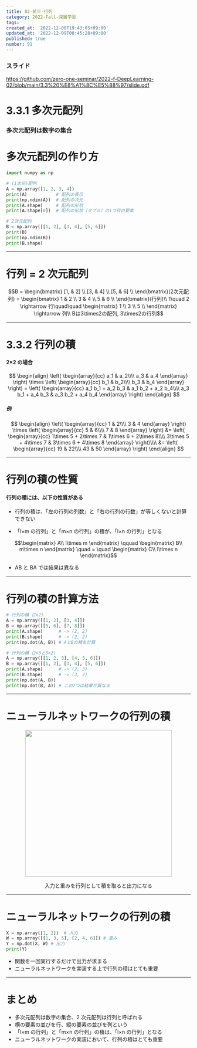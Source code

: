 ```yaml
---
title: 02-前半-行列
category: 2022-Fall-深層学習
tags: 
created_at: '2022-12-08T19:43:05+09:00'
updated_at: '2022-12-09T00:45:28+09:00'
published: true
number: 91
---
```


### スライド
https://github.com/zero-one-seminar/2022-f-DeepLearning-02/blob/main/3.3%20%E8%A1%8C%E5%88%97/slide.pdf


# 3.3.1 多次元配列

### **多次元配列**は数字の集合

# 多次元配列の作り方

```python
import numpy as np

# (1次元)配列
A = np.array([1, 2, 3, 4])
print(A)           # 配列の表示
print(np.ndim(A))  # 配列の次元
print(A.shape)     # 配列の形状
print(A.shape[0])  # 配列の形状（タプル）の1つ目の要素

# 2次元配列
B = np.array([[1, 2], [3, 4], [5, 6]])
print(B)
print(np.ndim(B))
print(B.shape)
```

---

# 行列 = 2 次元配列

```math
B =
\begin{bmatrix}
[1, & 2] \\
[3, & 4] \\
[5, & 6] \\
\end{bmatrix}(2次元配列)
 =
\begin{bmatrix}
1 & 2 \\
3 & 4 \\
5 & 6 \\
\end{bmatrix}(行列)\\

1\quad 2 \rightarrow 行\quad\quad
\begin{matrix}
1 \\
3 \\
5 \\
\end{matrix}
\rightarrow 列\\

Bは3\times2の配列, 3\times2の行列
```

---

# 3.3.2 行列の積

#### 2×2 の場合

$$
\begin{align}
    \left(
    \begin{array}{cc}
        a_1 & a_2\\\\
        a_3 & a_4
    \end{array}
    \right)
    \times
    \left(
    \begin{array}{cc}
        b_1 & b_2\\\\
        b_3 & b_4
    \end{array}
    \right)
    =
    \left(
    \begin{array}{cc}
        a_1 b_1 + a_2 b_3 & a_1 b_2 + a_2 b_4\\\\
        a_3 b_1 + a_4 b_3 & a_3 b_2 + a_4 b_4
    \end{array}
    \right)
\end{align}
$$

##### 例

$$
\begin{align}
	\left(
	\begin{array}{cc}
		1 & 2\\\\
		3 & 4
	\end{array}
	\right)
	\times
	\left(
	\begin{array}{cc}
		5 & 6\\\\
		7 & 8
	\end{array}
	\right)
	&=
	\left(
	\begin{array}{cc}
		1\times 5 + 2\times 7 & 1\times 6 + 2\times 8\\\\
		3\times 5 + 4\times 7 & 3\times 6 + 4\times 8
	\end{array}
	\right)\\\\
	&=
	\left(
	\begin{array}{cc}
		19 & 22\\\\
		43 & 50
	\end{array}
	\right)
\end{align}
$$

---

# 行列の積の性質

#### 行列の積には、以下の性質がある

- 行列の積は、「左の行列の列数」と「右の行列の行数」が等しくないと計算できない

- 「l×m の行列」と「m×n の行列」の積が、「l×n の行列」となる

```math
\begin{matrix}
A\\
l\times m
\end{matrix}
\qquad
\begin{matrix}
B\\
m\times n
\end{matrix}
\quad
=
\quad
\begin{matrix}
C\\
l\times n
\end{matrix}
```

- AB と BA では結果は異なる

---

# 行列の積の計算方法

```python
# 行列の積（2×2）
A = np.array([[1, 2], [3, 4]])
B = np.array([[5, 6], [7, 8]])
print(A.shape)      # -> (2, 2)
print(B.shape)      # -> (2, 2)
print(np.dot(A, B)) # AとBの積を計算

# 行列の積（2×3と3×2）
A = np.array([[1, 2, 3], [4, 5, 6]])
B = np.array([[1, 2], [3, 4], [5, 6]])
print(A.shape)      # -> (2, 3)
print(B.shape)      # -> (3, 2)
print(np.dot(A, B))
print(np.dot(B, A)) # この2つは結果が異なる
```

---

# ニューラルネットワークの行列の積

<div style="text-align: center;">
  <img height="400px"  src="https://i.imgur.com/VttOoIH.png">
  <p>入力と重みを行列として積を取ると出力になる</p>
</div>

---

# ニューラルネットワークの行列の積

```python
X = np.array([1, 2])  # 入力
W = np.array([[1, 3, 5], [2, 4, 6]]) # 重み
Y = np.dot(X, W) # 出力
print(Y)
```

- 関数を一回実行するだけで出力が求まる
  <br>
- ニューラルネットワークを実装する上で行列の積はとても重要

---

# まとめ

- 多次元配列は数字の集合、2 次元配列は行列と呼ばれる
  <br>
- 横の要素の並びを行、縦の要素の並びを列という
  <br>
- 「l×m の行列」と「m×n の行列」の積は、「l×n の行列」となる
  <br>
- ニューラルネットワークの実装において、行列の積はとても重要

